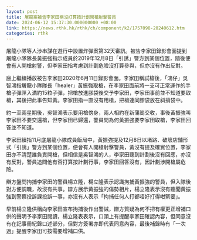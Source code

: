 ```yaml
---
layout: post
title: 屠龍案被告李家田稱沒打算按計劃開槍射擊警員
date: 2024-06-12 15:37:30.000000000 +08:00
link: https://news.rthk.hk/rthk/ch/component/k2/1757098-20240612.htm
categories: rthk
---
```


屠龍小隊等人涉串謀在遊行中設置炸彈案第32天審訊。被告李家田錄影會面提到屠龍小隊隊長黃振強指示成員於2019年12月8日「引誘」警方到某個位置，隨後便會有人開槍射警，但李家田指考慮到計劃危險沒打算參與，但亦沒有作出反對。

庭上繼續播放被告李家田2020年6月11日錄影會面。李家田稱試槍後，「鴻仔」吳智鴻指屠龍小隊隊長「healer」黃振強取槍，在李家田面前將一支可正常運作的手槍子彈匣入滿約15粒子彈，把槍放進膠袋後交予李家田，李家田事前並不知道要取槍，其後把此事告知黃。李家田指一直沒有用槍，把槍連同膠袋放在斜揹袋中。

約一至兩星期後，吳智鴻表示要用槍傍身，兩人相約在新蒲崗交收，事後黃振強叫李家田不要交還槍，但李家田已歸還，警員問為何黃振強要李家田取槍，李家田回答並不知道。

李家田續指11月底屠龍小隊成員飯局中，黃振強提及12月8日以堵路、破壞店舖形式「引誘」警方到某個位置，便會有人開槍射擊警員，黃沒有提及確實位置，李家田亦不清楚誰負責開槍，但相信是吳智鴻的人，李家田聽到計劃後沒有回應，亦沒有反對，警員追問他有否打算按計劃行事，李家田回答沒有，因計劃涉開槍屬危險。

辯方盤問拘捕李家田的警員楊立隆，楊立隆表示認識拘捕黃振強的警員，但入隊後對方便調職，故沒有共事。辯方展示黃振強的傷勢相片，楊立隆表示沒有聽聞黃振強到警察投訴課投訴一事，亦沒有人表示「拘捕任何人打都唔好打得咁緊要」。

早前楊立隆供稱向李家田宣布拘捕後作出警誡，辯方質疑為何不把有權更正增補口供的聲明予李家田閱讀，楊立隆表表示，口頭上有提醒李家田確認內容，但同意沒有在記事冊紀錄口述部分，但對方簽署亦即代表同意內容，最後補錄時有「一次過」提醒李家田可按需要增補口供。
